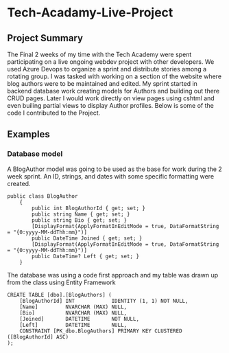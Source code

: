 # Tech-Acadamy-Live-Project
## Project Summary
The Final 2 weeks of my time with the Tech Academy were spent participating on a live ongoing webdev project with other developers. We used Azure Devops to organize a sprint and distribute stories among a rotating group. I was tasked with working on a section of the website where blog authors were to be maintained and edited. My sprint started in backend database work creating models for Authors and building out there CRUD pages. Later I would work directly on view pages using cshtml and even builing partial views to display Author profiles. Below is some of the code I contributed to the Project.

## Examples

### Database model

A BlogAuthor model was going to be used as the base for work during the 2 week sprint. An ID, strings, and dates with some specific formatting were created.
```
public class BlogAuthor
    {
        public int BlogAuthorId { get; set; }
        public string Name { get; set; }
        public string Bio { get; set; }
        [DisplayFormat(ApplyFormatInEditMode = true, DataFormatString = "{0:yyyy-MM-ddThh:mm}")]
        public DateTime Joined { get; set; }
        [DisplayFormat(ApplyFormatInEditMode = true, DataFormatString = "{0:yyyy-MM-ddThh:mm}")]
        public DateTime? Left { get; set; }
    }
```
The database was using a code first approach and my table was drawn up from the class using Entity Framework
```
CREATE TABLE [dbo].[BlogAuthors] (
    [BlogAuthorId] INT            IDENTITY (1, 1) NOT NULL,
    [Name]         NVARCHAR (MAX) NULL,
    [Bio]          NVARCHAR (MAX) NULL,
    [Joined]       DATETIME       NOT NULL,
    [Left]         DATETIME       NULL,
    CONSTRAINT [PK_dbo.BlogAuthors] PRIMARY KEY CLUSTERED ([BlogAuthorId] ASC)
);
```
